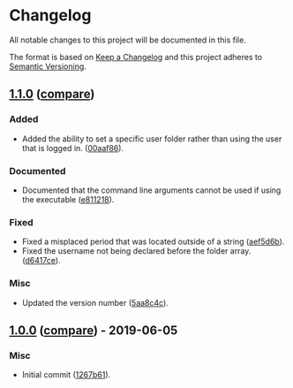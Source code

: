 # Changelog

All notable changes to this project will be documented in this file.

The format is based on [Keep a Changelog](http://keepachangelog.com/en/1.0.0/)
and this project adheres to [Semantic Versioning](http://semver.org/spec/v2.0.0.html).

## [1.1.0](https://github.com/BGogurt/CopyUserFiles/releases/tag/1.1.0) ([compare](https://github.com/BGogurt/CopyUserFiles/compare/1.0.0...1.1.0))

### Added

- Added the ability to set a specific user folder rather than using the user that is logged in. ([00aaf86](https://github.com/BGogurt/CopyUserFiles/commit/00aaf8682a47c1e9f34043743e0b8749c073f01e)).

### Documented

- Documented that the command line arguments cannot be used if using the executable ([e811218](https://github.com/BGogurt/CopyUserFiles/commit/e811218db260919c139440b797646b293abfea20)).

### Fixed

- Fixed a misplaced period that was located outside of a string ([aef5d6b](https://github.com/BGogurt/CopyUserFiles/commit/aef5d6b7b4d2f41413f3b5c054cef3f78f59a40b)).
- Fixed the username not being declared before the folder array. ([d6417ce](https://github.com/BGogurt/CopyUserFiles/commit/d6417cef27d0683a1598ccf2dfd9df109d4bed88)).

### Misc

- Updated the version number ([5aa8c4c](https://github.com/BGogurt/CopyUserFiles/commit/5aa8c4c23795dff8113280e12b88e05a9c50f975)).

## [1.0.0](https://github.com/BGogurt/CopyUserFiles/releases/tag/1.0.0) ([compare](https://github.com/BGogurt/CopyUserFiles/compare/1267b61a67adb657373eabe2d3e657fdb511fd99...1.0.0)) - 2019-06-05

### Misc

- Initial commit ([1267b61](https://github.com/BGogurt/CopyUserFiles/commit/1267b61a67adb657373eabe2d3e657fdb511fd99)).
